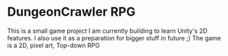 # DungeonCrawler RPG
 This is a small game project I am currently building to learn Unity's 2D features. I also use it as a preparation for bigger stuff in future ;)
 The game is a 2D, pixel art, Top-down RPG
